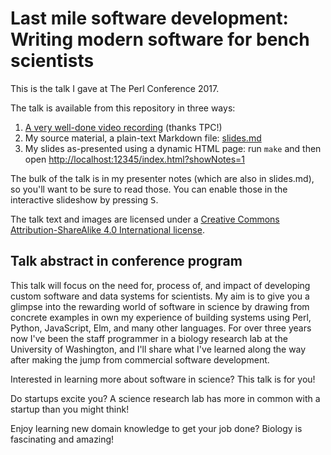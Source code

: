 # Last mile software development: Writing modern software for bench scientists

This is the talk I gave at The Perl Conference 2017.

The talk is available from this repository in three ways:

1. [A very well-done video recording](https://www.youtube.com/watch?v=Kdc9sj8P9Ys) (thanks TPC!)
2. My source material, a plain-text Markdown file: [slides.md](slides.md)
3. My slides as-presented using a dynamic HTML page: run `make` and then open [http://localhost:12345/index.html?showNotes=1](http://localhost:12345/index.html?showNotes=1)

The bulk of the talk is in my presenter notes (which are also in slides.md), so
you'll want to be sure to read those.  You can enable those in the interactive
slideshow by pressing <kbd>S</kbd>.

The talk text and images are licensed under a
[Creative Commons Attribution-ShareAlike 4.0 International license](https://creativecommons.org/licenses/by-sa/4.0/).


## Talk abstract in conference program

This talk will focus on the need for, process of, and impact of developing
custom software and data systems for scientists. My aim is to give you a
glimpse into the rewarding world of software in science by drawing from
concrete examples in own my experience of building systems using Perl, Python,
JavaScript, Elm, and many other languages. For over three years now I've been
the staff programmer in a biology research lab at the University of Washington,
and I'll share what I've learned along the way after making the jump from
commercial software development.

Interested in learning more about software in science? This talk is for you!

Do startups excite you? A science research lab has more in common with a
startup than you might think!

Enjoy learning new domain knowledge to get your job done? Biology is
fascinating and amazing!

